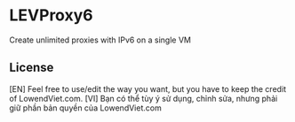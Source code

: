 # LEVProxy6
Create unlimited proxies with IPv6 on a single VM

## License
[EN] Feel free to use/edit the way you want, but you have to keep the credit of LowendViet.com.
[VI] Bạn có thể tùy ý sử dụng, chỉnh sửa, nhưng phải giữ phần bản quyền của LowendViet.com 
